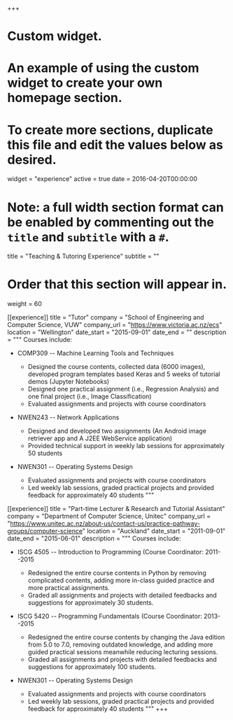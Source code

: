 +++
# Custom widget.
# An example of using the custom widget to create your own homepage section.
# To create more sections, duplicate this file and edit the values below as desired.
widget = "experience"
active = true
date = 2016-04-20T00:00:00

# Note: a full width section format can be enabled by commenting out the `title` and `subtitle` with a `#`.
title = "Teaching & Tutoring Experience"
subtitle = ""

# Order that this section will appear in.
weight = 60

[[experience]]
  title = "Tutor"
  company = "School of Engineering and Computer Science, VUW"
  company_url = "https://www.victoria.ac.nz/ecs"
  location = "Wellington"
  date_start = "2015-09-01"
  date_end = ""
  description = """
  Courses include:

  * COMP309 -- Machine Learning Tools and Techniques
  
    - Designed the course contents, collected data (6000 images), developed program templates based Keras and 5 weeks of tutorial demos (Jupyter Notebooks)
    - Designed one practical assignment (i.e., Regression Analysis) and one final project (i.e., Image Classification)
    - Evaluated assignments and projects with course coordinators 
  * NWEN243 -- Network Applications

    - Designed and developed two assignments (An Android image retriever app and A J2EE WebService application)
    - Provided technical support in weekly lab sessions for approximately 50 students
  * NWEN301 -- Operating Systems Design

    - Evaluated assignments and projects with course coordinators
    - Led weekly lab sessions, graded practical projects and provided feedback for approximately 40 students
  """

  [[experience]]
  title = "Part-time Lecturer & Research and Tutorial Assistant"
  company = "Department of Computer Science, Unitec"
  company_url = "https://www.unitec.ac.nz/about-us/contact-us/practice-pathway-groups/computer-science"
  location = "Auckland"
  date_start = "2011-09-01"
  date_end = "2015-06-01"
  description = """
  Courses include:

  * ISCG 4505 -- Introduction to Programming (Course Coordinator: 2011--2015
  
    - Redesigned the entire course contents in Python by removing complicated contents, adding more in-class guided practice and more practical assignments.
    - Graded all assignments and projects with detailed feedbacks and suggestions for approximately 30 students.
  * ISCG 5420 -- Programming Fundamentals (Course Coordinator: 2013--2015

    - Redesigned the entire course contents by changing the Java edition from 5.0 to 7.0, removing outdated knowledge, and adding more guided practical sessions meanwhile reducing lecturing sessions.
    - Graded all assignments and projects with detailed feedbacks and suggestions for approximately 100 students.
  * NWEN301 -- Operating Systems Design

    - Evaluated assignments and projects with course coordinators
    - Led weekly lab sessions, graded practical projects and provided feedback for approximately 40 students
  """
+++

